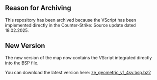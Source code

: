 ## Reason for Archiving

This repository has been archived because the VScript has been implemented directly in the Counter-Strike: Source update dated 18.02.2025.

## New Version

The new version of the map now contains the VScript integrated directly into the BSP file.

You can download the latest version here:
[ze_geometric_v1_4sv.bsp.bz2](https://fastdl.nide.gg/css_ze/maps/ze_geometric_v1_4sv.bsp.bz2)
